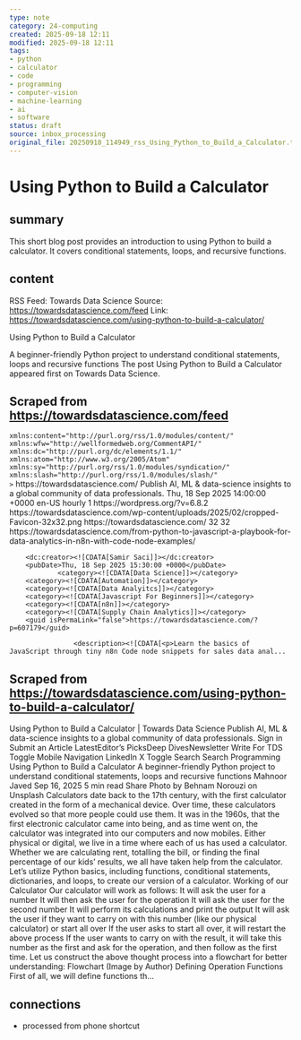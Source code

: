 ```yaml
---
type: note
category: 24-computing
created: 2025-09-18 12:11
modified: 2025-09-18 12:11
tags:
- python
- calculator
- code
- programming
- computer-vision
- machine-learning
- ai
- software
status: draft
source: inbox_processing
original_file: 20250918_114949_rss_Using_Python_to_Build_a_Calculator.txt
---
```



# Using Python to Build a Calculator

## summary
This short blog post provides an introduction to using Python to build a calculator. It covers conditional statements, loops, and recursive functions.

## content
RSS Feed: Towards Data Science
Source: https://towardsdatascience.com/feed
Link: https://towardsdatascience.com/using-python-to-build-a-calculator/

Using Python to Build a Calculator

A beginner-friendly Python project to understand conditional statements, loops and recursive functions The post Using Python to Build a Calculator appeared first on Towards Data Science.

## Scraped from https://towardsdatascience.com/feed
<?xml version="1.0" encoding="UTF-8"?><rss version="2.0"
	xmlns:content="http://purl.org/rss/1.0/modules/content/"
	xmlns:wfw="http://wellformedweb.org/CommentAPI/"
	xmlns:dc="http://purl.org/dc/elements/1.1/"
	xmlns:atom="http://www.w3.org/2005/Atom"
	xmlns:sy="http://purl.org/rss/1.0/modules/syndication/"
	xmlns:slash="http://purl.org/rss/1.0/modules/slash/"
	>

<channel>
	<title>Towards Data Science</title>
	<atom:link href="https://towardsdatascience.com/feed/" rel="self" type="application/rss+xml" />
	<link>https://towardsdatascience.com/</link>
	<description>Publish AI, ML &#38; data-science insights to a global community of data professionals.</description>
	<lastBuildDate>Thu, 18 Sep 2025 14:00:00 +0000</lastBuildDate>
	<language>en-US</language>
	<sy:updatePeriod>
	hourly	</sy:updatePeriod>
	<sy:updateFrequency>
	1	</sy:updateFrequency>
	<generator>https://wordpress.org/?v=6.8.2</generator>

<image>
	<url>https://towardsdatascience.com/wp-content/uploads/2025/02/cropped-Favicon-32x32.png</url>
	<title>Towards Data Science</title>
	<link>https://towardsdatascience.com/</link>
	<width>32</width>
	<height>32</height>
</image> 
	<item>
		<title>From Python to JavaScript: A Playbook for Data Analytics in n8n with Code Node Examples</title>
		<link>https://towardsdatascience.com/from-python-to-javascript-a-playbook-for-data-analytics-in-n8n-with-code-node-examples/</link>
		
		<dc:creator><![CDATA[Samir Saci]]></dc:creator>
		<pubDate>Thu, 18 Sep 2025 15:30:00 +0000</pubDate>
				<category><![CDATA[Data Science]]></category>
		<category><![CDATA[Automation]]></category>
		<category><![CDATA[Data Analyitcs]]></category>
		<category><![CDATA[Javascript For Beginners]]></category>
		<category><![CDATA[n8n]]></category>
		<category><![CDATA[Supply Chain Analytics]]></category>
		<guid isPermaLink="false">https://towardsdatascience.com/?p=607179</guid>

					<description><![CDATA[<p>Learn the basics of JavaScript through tiny n8n Code node snippets for sales data anal...


## Scraped from https://towardsdatascience.com/using-python-to-build-a-calculator/
Using Python to Build a Calculator | Towards Data Science Publish AI, ML &amp; data-science insights to a global community of data professionals. Sign in Submit an Article LatestEditor’s PicksDeep DivesNewsletter Write For TDS Toggle Mobile Navigation LinkedIn X Toggle Search Search Programming Using Python to Build a Calculator A beginner-friendly Python project to understand conditional statements, loops and recursive functions Mahnoor Javed Sep 16, 2025 5 min read Share Photo by Behnam Norouzi on Unsplash Calculators date back to the 17th century, with the first calculator created in the form of a mechanical device. Over time, these calculators evolved so that more people could use them. It was in the 1960s, that the first electronic calculator came into being, and as time went on, the calculator was integrated into our computers and now mobiles. Either physical or digital, we live in a time where each of us has used a calculator. Whether we are calculating rent, totalling the bill, or finding the final percentage of our kids&#8217; results, we all have taken help from the calculator. Let&#8217;s utilize Python basics, including functions, conditional statements, dictionaries, and loops, to create our version of a calculator. Working of our Calculator Our calculator will work as follows: It will ask the user for a number It will then ask the user for the operation It will ask the user for the second number It will perform its calculations and print the output It will ask the user if they want to carry on with this number (like our physical calculator) or start all over If the user asks to start all over, it will restart the above process If the user wants to carry on with the result, it will take this number as the first and ask for the operation, and then follow as the first time. Let us construct the above thought process into a flowchart for better understanding: Flowchart (Image by Author) Defining Operation Functions First of all, we will define functions th...


## connections
- processed from phone shortcut
